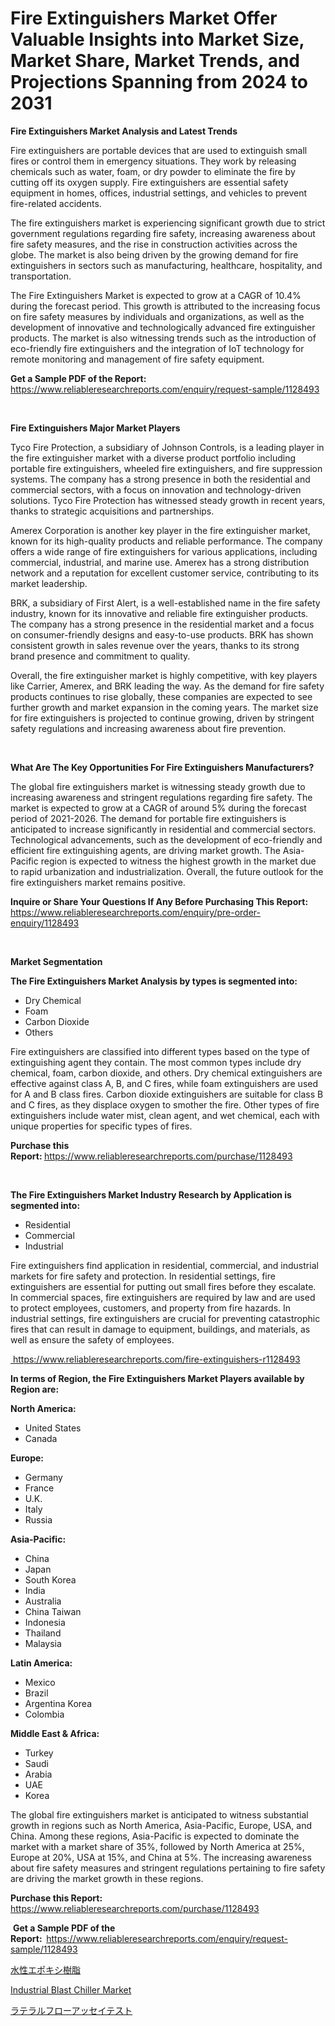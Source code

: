 <p><h1>Fire Extinguishers Market Offer Valuable Insights into Market Size, Market Share, Market Trends, and Projections Spanning from 2024 to 2031</h1></p><p><strong>Fire Extinguishers Market Analysis and Latest Trends</strong></p>
<p><p>Fire extinguishers are portable devices that are used to extinguish small fires or control them in emergency situations. They work by releasing chemicals such as water, foam, or dry powder to eliminate the fire by cutting off its oxygen supply. Fire extinguishers are essential safety equipment in homes, offices, industrial settings, and vehicles to prevent fire-related accidents.</p><p>The fire extinguishers market is experiencing significant growth due to strict government regulations regarding fire safety, increasing awareness about fire safety measures, and the rise in construction activities across the globe. The market is also being driven by the growing demand for fire extinguishers in sectors such as manufacturing, healthcare, hospitality, and transportation.</p><p>The Fire Extinguishers Market is expected to grow at a CAGR of 10.4% during the forecast period. This growth is attributed to the increasing focus on fire safety measures by individuals and organizations, as well as the development of innovative and technologically advanced fire extinguisher products. The market is also witnessing trends such as the introduction of eco-friendly fire extinguishers and the integration of IoT technology for remote monitoring and management of fire safety equipment.</p></p>
<p><strong>Get a Sample PDF of the Report:&nbsp;</strong> <a href="https://www.reliableresearchreports.com/enquiry/request-sample/1128493">https://www.reliableresearchreports.com/enquiry/request-sample/1128493</a></p>
<p>&nbsp;</p>
<p><strong>Fire Extinguishers Major Market Players</strong></p>
<p><p>Tyco Fire Protection, a subsidiary of Johnson Controls, is a leading player in the fire extinguisher market with a diverse product portfolio including portable fire extinguishers, wheeled fire extinguishers, and fire suppression systems. The company has a strong presence in both the residential and commercial sectors, with a focus on innovation and technology-driven solutions. Tyco Fire Protection has witnessed steady growth in recent years, thanks to strategic acquisitions and partnerships.</p><p>Amerex Corporation is another key player in the fire extinguisher market, known for its high-quality products and reliable performance. The company offers a wide range of fire extinguishers for various applications, including commercial, industrial, and marine use. Amerex has a strong distribution network and a reputation for excellent customer service, contributing to its market leadership.</p><p>BRK, a subsidiary of First Alert, is a well-established name in the fire safety industry, known for its innovative and reliable fire extinguisher products. The company has a strong presence in the residential market and a focus on consumer-friendly designs and easy-to-use products. BRK has shown consistent growth in sales revenue over the years, thanks to its strong brand presence and commitment to quality.</p><p>Overall, the fire extinguisher market is highly competitive, with key players like Carrier, Amerex, and BRK leading the way. As the demand for fire safety products continues to rise globally, these companies are expected to see further growth and market expansion in the coming years. The market size for fire extinguishers is projected to continue growing, driven by stringent safety regulations and increasing awareness about fire prevention.</p></p>
<p>&nbsp;</p>
<p><strong>What Are The Key Opportunities For Fire Extinguishers Manufacturers?</strong></p>
<p><p>The global fire extinguishers market is witnessing steady growth due to increasing awareness and stringent regulations regarding fire safety. The market is expected to grow at a CAGR of around 5% during the forecast period of 2021-2026. The demand for portable fire extinguishers is anticipated to increase significantly in residential and commercial sectors. Technological advancements, such as the development of eco-friendly and efficient fire extinguishing agents, are driving market growth. The Asia-Pacific region is expected to witness the highest growth in the market due to rapid urbanization and industrialization. Overall, the future outlook for the fire extinguishers market remains positive.</p></p>
<p><strong>Inquire or Share Your Questions If Any Before Purchasing This Report:</strong> <a href="https://www.reliableresearchreports.com/enquiry/pre-order-enquiry/1128493">https://www.reliableresearchreports.com/enquiry/pre-order-enquiry/1128493</a></p>
<p>&nbsp;</p>
<p><strong>Market Segmentation</strong></p>
<p><strong>The Fire Extinguishers Market Analysis by types is segmented into:</strong></p>
<p><ul><li>Dry Chemical</li><li>Foam</li><li>Carbon Dioxide</li><li>Others</li></ul></p>
<p><p>Fire extinguishers are classified into different types based on the type of extinguishing agent they contain. The most common types include dry chemical, foam, carbon dioxide, and others. Dry chemical extinguishers are effective against class A, B, and C fires, while foam extinguishers are used for A and B class fires. Carbon dioxide extinguishers are suitable for class B and C fires, as they displace oxygen to smother the fire. Other types of fire extinguishers include water mist, clean agent, and wet chemical, each with unique properties for specific types of fires.</p></p>
<p><strong>Purchase this Report:&nbsp;</strong><a href="https://www.reliableresearchreports.com/purchase/1128493">https://www.reliableresearchreports.com/purchase/1128493</a></p>
<p>&nbsp;</p>
<p><strong>The Fire Extinguishers Market Industry Research by Application is segmented into:</strong></p>
<p><ul><li>Residential</li><li>Commercial</li><li>Industrial</li></ul></p>
<p><p>Fire extinguishers find application in residential, commercial, and industrial markets for fire safety and protection. In residential settings, fire extinguishers are essential for putting out small fires before they escalate. In commercial spaces, fire extinguishers are required by law and are used to protect employees, customers, and property from fire hazards. In industrial settings, fire extinguishers are crucial for preventing catastrophic fires that can result in damage to equipment, buildings, and materials, as well as ensure the safety of employees.</p></p>
<p><a href="https://www.reliableresearchreports.com/fire-extinguishers-r1128493">&nbsp;https://www.reliableresearchreports.com/fire-extinguishers-r1128493</a></p>
<p><strong>In terms of Region, the Fire Extinguishers Market Players available by Region are:</strong></p>
<p>
    <p> <strong> North America: </strong>
        <ul>
            <li>United States</li>
            <li>Canada</li>
        </ul>
        </p> 
    <p> <strong> Europe: </strong>
        <ul>
            <li>Germany</li>
            <li>France</li>
            <li>U.K.</li>
            <li>Italy</li>
            <li>Russia</li>
        </ul>
        </p> 
    <p> <strong> Asia-Pacific: </strong>
        <ul>
            <li>China</li>
            <li>Japan</li>
            <li>South Korea</li>
            <li>India</li>
            <li>Australia</li>
            <li>China Taiwan</li>
            <li>Indonesia</li>
            <li>Thailand</li>
            <li>Malaysia</li>
        </ul>
        </p> 
    <p> <strong> Latin America: </strong>
        <ul>
            <li>Mexico</li>
            <li>Brazil</li>
            <li>Argentina Korea</li>
            <li>Colombia</li>
        </ul>
        </p> 
    <p> <strong> Middle East & Africa: </strong>
        <ul>
            <li>Turkey</li>
            <li>Saudi</li>
            <li>Arabia</li>
            <li>UAE</li>
            <li>Korea</li>
        </ul>
    </p>
    </p>
<p><p>The global fire extinguishers market is anticipated to witness substantial growth in regions such as North America, Asia-Pacific, Europe, USA, and China. Among these regions, Asia-Pacific is expected to dominate the market with a market share of 35%, followed by North America at 25%, Europe at 20%, USA at 15%, and China at 5%. The increasing awareness about fire safety measures and stringent regulations pertaining to fire safety are driving the market growth in these regions.</p></p>
<p><strong>Purchase this Report: </strong><a href="https://www.reliableresearchreports.com/purchase/1128493">https://www.reliableresearchreports.com/purchase/1128493</a></p>
<p>&nbsp;<strong>Get a Sample PDF of the Report:&nbsp;&nbsp;</strong><a href="https://www.reliableresearchreports.com/enquiry/request-sample/1128493">https://www.reliableresearchreports.com/enquiry/request-sample/1128493</a></p>
<p><strong></strong></p>
<p><p><a href="https://github.com/RodHoppe07/Market-Research-Report-List-1/blob/main/715452727300.md">水性エポキシ樹脂</a></p><p><a href="https://github.com/mbisetmhermsr/Market-Research-Report-List-2/blob/main/industrial-blast-chiller-market.md">Industrial Blast Chiller Market</a></p><p><a href="https://github.com/laurenreichert/Market-Research-Report-List-1/blob/main/169238527299.md">ラテラルフローアッセイテスト</a></p></p>